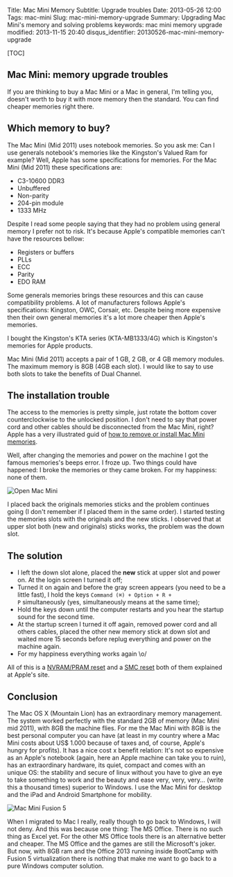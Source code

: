 ﻿Title: Mac Mini Memory
Subtitle: Upgrade troubles
Date: 2013-05-26 12:00
Tags: mac-mini
Slug: mac-mini-memory-upgrade
Summary: Upgrading Mac Mini's memory and solving problems
keywords: mac mini memory upgrade
modified: 2013-11-15 20:40
disqus_identifier: 20130526-mac-mini-memory-upgrade

[TOC]

## Mac Mini: memory upgrade troubles

If you are thinking to buy a Mac Mini or a Mac in general, I'm telling you, doesn't worth to buy it with more memory then the standard. You can find cheaper memories right there.
		

## Which memory to buy?
			
The Mac Mini (Mid 2011) uses notebook memories. So you ask me: Can I use generals notebook's memories like the Kingston's Valued Ram for example? Well, Apple has some specifications for memories. For the Mac Mini (Mid 2011) these specifications are:

* C3-10600 DDR3
* Unbuffered
* Non-parity
* 204-pin module
* 1333 MHz

Despite I read some people saying that they had no problem using general memory I prefer not to risk. It's because Apple's compatible memories can't have the resources bellow:

* Registers or buffers
* PLLs
* ECC
* Parity
* EDO RAM

Some generals memories brings these resources and this can cause compatibility problems. A lot of manufacturers follows Apple's specifications: Kingston, OWC, Corsair, etc. Despite being more expensive then their own general memories it's a lot more cheaper then Apple's memories.

I bought the Kingston's KTA series (KTA-MB1333/4G) which is Kingston's memories for Apple products.

Mac Mini (Mid 2011) accepts a pair of 1 GB, 2 GB, or 4 GB memory modules. The maximum memory is 8GB (4GB each slot). I would like to say to use both slots to take the benefits of Dual Channel.

## The installation trouble

The access to the memories is pretty simple, just rotate the bottom cover counterclockwise to the unlocked position. I don't need to say that power cord and other cables should be disconnected from the Mac Mini, right? Apple has a very illustrated guid of [how to remove or install Mac Mini memories](http://support.apple.com/kb/ht4432).

Well, after changing the memories and power on the machine I got the famous memories's beeps error. I froze up. Two things could have happened: I broke the memories or they came broken. For my happiness: none of them.

![Open Mac Mini]({filename}/img/memoria-mac-mini.jpg)

I placed back the originals memories sticks and the problem continues going (I don't remember if I placed them in the same order). I started testing the memories slots with the originals and the new sticks. I observed that at upper slot both (new and originals) sticks works, the problem was the down slot.

## The solution

* I left the down slot alone, placed the **new** stick at upper slot and power on. At the login screen I turned it off;
* Turned it on again and before the gray screen appears (you need to be a little fast), I hold the keys <code>Command (⌘) + Option + R + P</code> simultaneously (yes, simultaneously means at the same time);
* Hold the keys down until the computer restarts and you hear the startup sound for the second time.
* At the startup screen I turned it off again, removed power cord and all others cables, placed the other new memory stick at down slot and waited more 15 seconds before replug everything and power on the machine again.
* For my happiness everything works again \o/

All of this is a [NVRAM/PRAM reset](http://support.apple.com/kb/HT1379) and a [SMC reset](http://support.apple.com/kb/HT3964) both of them explained at Apple's site.

## Conclusion

The Mac OS X (Mountain Lion) has an extraordinary memory management. The system worked perfectly with the standard 2GB of memory (Mac Mini mid 2011), with 8GB the machine flies. For me the Mac Mini with 8GB is the best personal computer you can have (at least in my country where a Mac Mini costs about US$ 1.000 because of taxes and, of course, Apple's hungry for profits). It has a nice cost x benefit relation: It's not so expensive as an Apple's notebook (again, here an Apple machine can take you to ruin), has an extraordinary hardware, its quiet, compact and comes with an unique OS: the stability and secure of linux without you have to give an eye to take something to work and the beauty and ease very, very, very... (write this a thousand times) superior to Windows. I use the Mac Mini for desktop and the iPad and Android Smartphone for mobility.

![Mac Mini Fusion 5]({filename}/img/excel-fusion.jpg)

When I migrated to Mac I really, really though to go back to Windows, I will not deny. And this was because one thing: The MS Office. There is no such thing as Excel yet. For the other MS Office tools there is an alternative better and cheaper. The MS Office and the games are still the Microsoft's joker. But now, with 8GB ram and the Office 2013 running inside BootCamp with Fusion 5 virtualization there is nothing that make me want to go back to a pure Windows computer solution.